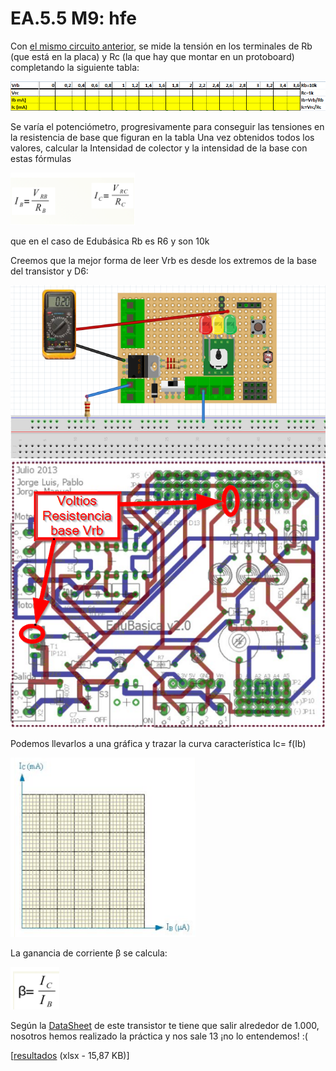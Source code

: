 # EA.5.5 M9: hfe

Con [el mismo circuito anterior](https://github.com/deleyva/programa-arduino-mediante-codigo/tree/a407da71017a2f6edc4a9de5f70319276906de88/montaje_11_zona_activa.html), se mide la tensión en los terminales de Rb \(que está en la placa\) y Rc \(la que hay que montar en un protoboard\) completando la siguiente tabla:

![](../../../.gitbook/assets/img7.png)

Se varía el potenciómetro, progresivamente para conseguir las tensiones en la resistencia de base que figuran en la tabla Una vez obtenidos todos los valores, calcular la Intensidad de colector y la intensidad de la base con estas fórmulas

![](../../../.gitbook/assets/img4.3.png)

que en el caso de Edubásica Rb es R6 y son 10k

Creemos que la mejor forma de leer Vrb es desde los extremos de la base del transistor y D6:

![](../../../.gitbook/assets/img5.2.png) ![](../../../.gitbook/assets/img6.png)

Podemos llevarlos a una gráfica y trazar la curva característica Ic= f\(Ib\)

![](../../../.gitbook/assets/m3img3.png)

La ganancia de corriente β se calcula:

![](../../../.gitbook/assets/m3img4.2.png)

Según la [DataSheet](https://alltransistors.com/pdfview.php?doc=tip121.pdf&amp;dire=_fairchild_semi) de este transistor te tiene que salir alrededor de 1.000, nosotros hemos realizado la práctica y nos sale 13 ¡no lo entendemos! :\(

\[[resultados](http://aularagon.catedu.es/materialesaularagon2013/Arduino-codigo/3_Electronica_analogica/calculo_hfe.xlsx) \(xlsx - 15,87 KB\)\]

